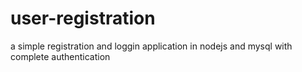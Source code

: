 # user-registration
a simple registration and loggin application in nodejs and mysql with complete authentication
